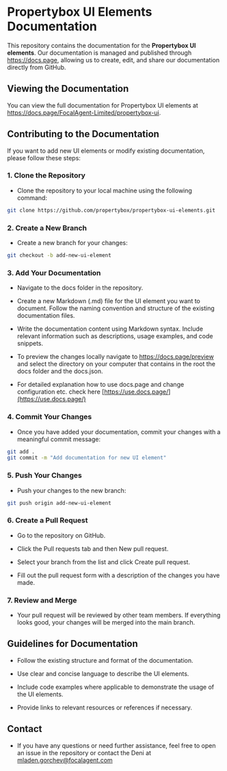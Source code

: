# Propertybox UI Elements Documentation

This repository contains the documentation for the **Propertybox UI elements**. Our documentation is managed and published through <a href="docs.page" target="_blank">https://docs.page</a>, allowing us to create, edit, and share our documentation directly from GitHub.

## Viewing the Documentation

You can view the full documentation for Propertybox UI elements at <a href="https://docs.page/FocalAgent-Limited/propertybox-ui" target="_blank">https://docs.page/FocalAgent-Limited/propertybox-ui</a>.

## Contributing to the Documentation

If you want to add new UI elements or modify existing documentation, please follow these steps:

### 1. Clone the Repository

- Clone the repository to your local machine using the following command:

```bash
git clone https://github.com/propertybox/propertybox-ui-elements.git
```
### 2. Create a New Branch

- Create a new branch for your changes:

```bash
git checkout -b add-new-ui-element
```
### 3. Add Your Documentation

- Navigate to the docs folder in the repository.

- Create a new Markdown (.md) file for the UI element you want to document. Follow the naming convention and structure of the existing documentation files.

- Write the documentation content using Markdown syntax. Include relevant information such as descriptions, usage examples, and code snippets.

- To preview the changes locally navigate to <a href="https://docs.page/preview" target="_blank">https://docs.page/preview</a> and select the directory on your computer that contains in the root the docs folder and the docs.json.

- For detailed explanation how to use docs.page and change configuration etc. check here [https://use.docs.page/](https://use.docs.page/)

### 4. Commit Your Changes

- Once you have added your documentation, commit your changes with a meaningful commit message:

```bash
git add .
git commit -m "Add documentation for new UI element"
```

### 5. Push Your Changes

- Push your changes to the new branch:

```bash
git push origin add-new-ui-element
```

### 6. Create a Pull Request

- Go to the repository on GitHub.

- Click the Pull requests tab and then New pull request.

- Select your branch from the list and click Create pull request.

- Fill out the pull request form with a description of the changes you have made.

### 7. Review and Merge

- Your pull request will be reviewed by other team members. If everything looks good, your changes will be merged into the main branch.

## Guidelines for Documentation

- Follow the existing structure and format of the documentation.

- Use clear and concise language to describe the UI elements.

- Include code examples where applicable to demonstrate the usage of the UI elements.

- Provide links to relevant resources or references if necessary.

## Contact

- If you have any questions or need further assistance, feel free to open an issue in the repository or contact the Deni at mladen.gorchev@focalagent.com
